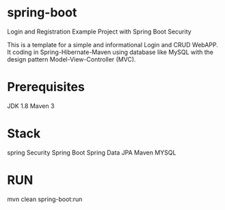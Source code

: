 # spring-boot
Login and Registration Example Project with Spring Boot Security

This is a template for a simple and informational Login and CRUD WebAPP. It coding in Spring-Hibernate-Maven using database like MySQL with the design pattern Model-View-Controller (MVC).

# Prerequisites

JDK 1.8
Maven 3

# Stack
spring Security
Spring Boot
Spring Data JPA
Maven
MYSQL

# RUN
mvn clean spring-boot:run
